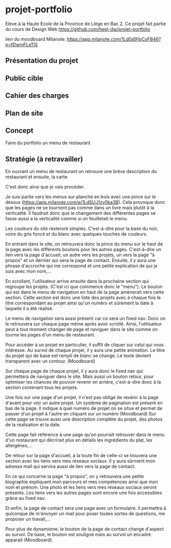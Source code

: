 # projet-portfolio

Eleve à la Haute Ecole de la Province de Liège en Bac 2. Ce projet fait partie du cours de Design Web
https://github.com/hepl-dw/projet-portfolio

lien du moodboard Milanote: https://app.milanote.com/1Ld0d91pCxFB46?p=fDwinFLeTlS

## Présentation du projet

## Public cible 

## Cahier des charges

## Plan de site 

## Concept
Faire du portfolio un menu de restaurant

## Stratégie (à retravailler)

En ouvrant un menu de restaurant on retrouve une brève description du restaurant et ensuite, la carte. 

C'est donc ainsi que je vais procéder. 

Je suis partie vers les menus sur planche en bois avec une pince sur le dessus (https://app.milanote.com/e/1LdSUJ1zy0ka3B).  Cela provoque donc que les pages ne se tournent pas comme dans un livre mais plutôt à la verticalité.
Il faudrait donc que le changement des différentes pages se fasse aussi a la verticalité comme si on feuilletait le menu.

Les couleurs du site resteront simples. C'est-à-dire pour la base du noir, voire du gris foncé et du blanc avec quelques touches de couleurs.

En entrant dans le site, on retrouvera donc la pince du menu sur le haut de la page avec les différents boutons pour les autres pages. 
C'est-à-dire un lien vers la page d'accueil, un autre vers les projets, un vers la page "à propos" et un dernier qui sera la page de contact.
Ensuite, il y aura une phrase d'accroche qui me correspond et une petite explication de qui je suis avec mon nom,...

En scrollant, l'utilisateur arrive ensuite dans la prochaine section qui regroupe les projets. (C'est ici que commence donc le "menu").
Le bouton qui est dans le menu de navigation en haut de la page amènerait vers cette section. 
Cette section est donc une liste des projets avec à chaque fois le titre correspondant au projet ainsi qu'un numéro et sûrement la date à laquelle il a été réalisé.

Le menu de navigation sera aussi présent car ce sera un fixed nav. Donc on le retrouvera sur chaque page même après avoir scrollé. Ainsi, l'utilisateur peut à tout moment changer de page et naviguer dans le site comme on tourne les pages d'un menu de restaurant.

Pour accéder à un projet en particulier, il suffit de cliquer sur celui qui vous intéresse. Au survol de chaque projet, il y aura une petite animation. Le titre du projet qui de base est rempli de blanc se change. Le texte devient transparent avec un contour. (Moodboard)

Sur chaque page de chaque projet, il y aura donc le fixed nav qui permettera de naviguer dans le site. Mais aussi un bouton retour, pour optimiser les chances de pouvoir revenir en arrière, c'est-à-dire donc à la section contenant tous les projets.

Une fois sur une page d'un projet, il n'est pas obligé de revenir à la page d'avant pour voir un autre projet.
Un système de pagination est présent en bas de la page. Il indique à quel numéro de projet on se situe et permet de passer d'un projet à l'autre en cliquant sur un numéro (Moodboard)
Sur cette page se trouve aussi une description complète du projet, des photos de la réalisation et la date. 

Cette page fait référence à une page qu'on pourrait retrouver dans le menu d'un restaurant qui décrirait plus en détails les ingrédients du plat, les allergènes,...

De retour sur la page d'accueil, à la toute fin de celle-ci se trouvera une section avec les liens vers mes réseaux sociaux. Il y aura sûrment mon adresse mail qui servira aussi de lien vers la page de contact.

En ce qui concerne la page "à propos", on y retrouvera une petite biographie expliquant mon parcours et mes compétences ainsi que mon nom et prénom. Une photo et les liens vers mes réseaux sociaux seront présents. 
Les liens vers les autres pages sont encore une fois accessibles grâce au fixed nav.

Et enfin, la page de contact sera une page avec un formulaire. Il permettra à quiconque de m'envoyer un mail pour poser toutes sortes de questions, me proposer un travail,...

Pour plus de dynamisme, le bouton de la page de contact change d'aspect au survol. De base, le bouton est souligné mais au survol un encadré apparait (Moodboard).